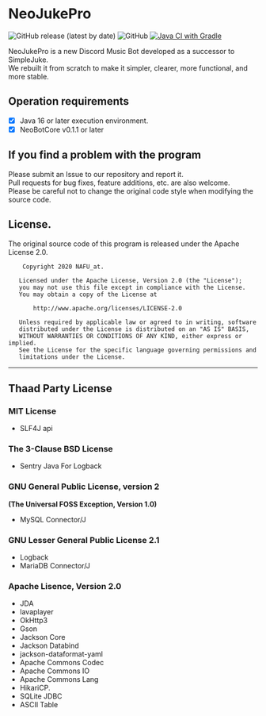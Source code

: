 # NeoJukePro

![GitHub release (latest by date)](https://img.shields.io/github/v/release/NeoBotDevelopment/NeoJukePro)
![GitHub](https://img.shields.io/github/license/NeoBotDevelopment/NeoJukePro)
[![Java CI with Gradle](https://github.com/NeoBotDevelopment/NeoJukePro/actions/workflows/gradle.yml/badge.svg?branch=master)](https://github.com/NeoBotDevelopment/NeoJukePro/actions/workflows/gradle.yml)

NeoJukePro is a new Discord Music Bot developed as a successor to SimpleJuke.  
We rebuilt it from scratch to make it simpler, clearer, more functional, and more stable.

## Operation requirements

- [x] Java 16 or later execution environment.
- [x] NeoBotCore v0.1.1 or later

## If you find a problem with the program

Please submit an Issue to our repository and report it.  
Pull requests for bug fixes, feature additions, etc. are also welcome.  
Please be careful not to change the original code style when modifying the source code.

## License.

The original source code of this program is released under the Apache License 2.0.

        Copyright 2020 NAFU_at.
    
       Licensed under the Apache License, Version 2.0 (the "License");
       you may not use this file except in compliance with the License.
       You may obtain a copy of the License at
    
           http://www.apache.org/licenses/LICENSE-2.0
    
       Unless required by applicable law or agreed to in writing, software
       distributed under the License is distributed on an "AS IS" BASIS,
       WITHOUT WARRANTIES OR CONDITIONS OF ANY KIND, either express or implied.
       See the License for the specific language governing permissions and
       limitations under the License.

---

## Thaad Party License

### MIT License

- SLF4J api

### The 3-Clause BSD License

- Sentry Java For Logback

### GNU General Public License, version 2

**(The Universal FOSS Exception, Version 1.0)**

- MySQL Connector/J

### GNU Lesser General Public License 2.1

- Logback
- MariaDB Connector/J

### Apache Lisence, Version 2.0

- JDA
- lavaplayer
- OkHttp3
- Gson
- Jackson Core
- Jackson Databind
- jackson-dataformat-yaml
- Apache Commons Codec
- Apache Commons IO
- Apache Commons Lang
- HikariCP.
- SQLite JDBC
- ASCII Table
